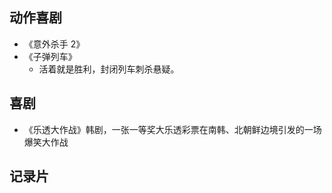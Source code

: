 
## 动作喜剧

- 《意外杀手 2》
- 《子弹列车》
  - 活着就是胜利，封闭列车刺杀悬疑。

## 喜剧
- 《乐透大作战》韩剧，一张一等奖大乐透彩票在南韩、北朝鲜边境引发的一场爆笑大作战

## 记录片